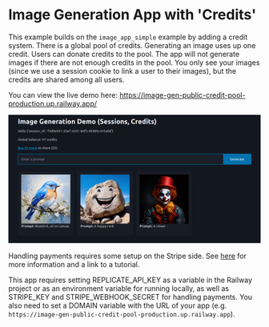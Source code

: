 # Image Generation App with 'Credits'

This example builds on the `image_app_simple` example by adding a credit system. There is a global pool of credits. Generating an image uses up one credit. Users can donate credits to the pool. The app will not generate images if there are not enough credits in the pool. You only see your images (since we use a session cookie to link a user to their images), but the credits are shared among all users.

You can view the live demo here: https://image-gen-public-credit-pool-production.up.railway.app/

![screenshot](screenshot.png)

Handling payments requires some setup on the Stripe side. See [here](https://answerdotai.github.io/fasthtml/by_example.html#again-with-credits) for more information and a link to a tutorial.

This app requires setting REPLICATE_API_KEY as a variable in the Railway project or as an environment variable for running locally, as well as STRIPE_KEY and STRIPE_WEBHOOK_SECRET for handling payments. You also need to set a DOMAIN variable with the URL of your app (e.g. `https://image-gen-public-credit-pool-production.up.railway.app`).